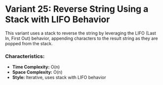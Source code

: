 # Variant 25: Reverse String Using a Stack with LIFO Behavior

This variant uses a stack to reverse the string by leveraging the LIFO (Last In, First Out) behavior, appending characters to the result string as they are popped from the stack.

### Characteristics:
- **Time Complexity:** O(n)
- **Space Complexity:** O(n)
- **Style:** Iterative, uses stack with LIFO behavior
